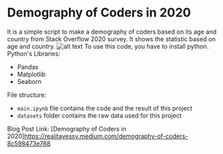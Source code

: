 # Demography of Coders in 2020

It is a simple script to make a demography of coders based on its age and country from Stack Overflow 2020 survey. It shows the statistic based on age and country.
![alt text](https://miro.medium.com/max/2400/1*iARTo5LQZ15Y9RwqsfuZaQ.png)
To use this code, you have to install python. Python's Libraries:
- Pandas
- Matplotlib
- Seaborn

File structure:
- `main.ipynb` file contains the code and the result of this project
- `datasets` folder contains the raw data used for this project

Blog Post Link: [Demography of Coders in 2020]https://realitayessy.medium.com/demography-of-coders-8c598473e768
